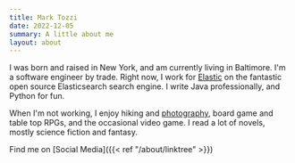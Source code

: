 ```yaml
---
title: Mark Tozzi
date: 2022-12-05
summary: A little about me
layout: about
---
```


I was born and raised in New York, and am currently living in Baltimore. I'm a
software engineer by trade.  Right now, I work for
[Elastic](https://www.elastic.co/) on the fantastic open source Elasticsearch
search engine. I write Java professionally, and Python for fun.

When I'm not working, I enjoy hiking and
[photography](https://photography.marktozzi.com/), board game and table top
RPGs, and the occasional video game. I read a lot of novels, mostly science
fiction and fantasy.

Find me on [Social Media]({{< ref "/about/linktree" >}})
